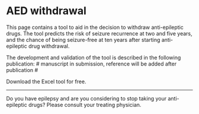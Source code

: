 # AED withdrawal

This page contains a tool to aid in the decision to withdraw anti-epileptic 
drugs. The tool predicts the risk of seizure recurrence at two and five years,
and the chance of being seizure-free at ten years after starting anti-epileptic
drug withdrawal. 

The development and validation of the tool is described in the following 
publication: # manuscript in submission, reference will be added after 
publication #


      
Download the Excel tool for free.

--------------------------------------------------------------------------------
Do you have epilepsy and are you considering to stop taking your anti-epileptic
drugs? Please consult your treating physician. 
